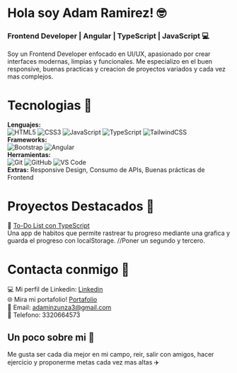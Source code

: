 # Hola soy Adam Ramirez! 🤓​
### Frontend Developer | Angular | TypeScript | JavaScript 💻

Soy un Frontend Developer enfocado en UI/UX, apasionado por crear interfaces modernas, limpias y funcionales.
Me especializo en el buen responsive, buenas practicas y creacion de proyectos variados y cada vez mas complejos.

# Tecnologias 🔎
**Lenguajes:**<br>
![HTML5](https://img.shields.io/badge/HTML5-E34F26?style=for-the-badge&logo=html5&logoColor=white)
![CSS3](https://img.shields.io/badge/CSS3-1572B6?style=for-the-badge&logo=css3&logoColor=white)
![JavaScript](https://img.shields.io/badge/JavaScript-FFD43B?style=for-the-badge&logo=javascript&logoColor=black)
![TypeScript](https://img.shields.io/badge/TypeScript-007ACC?style=for-the-badge&logo=typescript&logoColor=white)
![TailwindCSS](https://img.shields.io/badge/Tailwind_CSS-38B2AC?style=for-the-badge&logo=tailwind-css&logoColor=white)
<br>
**Frameworks:**<br>
![Bootstrap](https://img.shields.io/badge/Bootstrap-563D7C?style=for-the-badge&logo=bootstrap&logoColor=white)
![Angular](https://img.shields.io/badge/Angular-DD0031?style=for-the-badge&logo=angular&logoColor=white)<br>
**Herramientas:**<br>
![Git](https://img.shields.io/badge/Git-F05032?style=for-the-badge&logo=git&logoColor=white)
![GitHub](https://img.shields.io/badge/GitHub-181717?style=for-the-badge&logo=github&logoColor=white)
![VS Code](https://img.shields.io/badge/VS%20Code-0078D4?style=for-the-badge&logo=visual-studio-code&logoColor=white)<br>
**Extras:** Responsive Design, Consumo de APIs, Buenas prácticas de Frontend


# Proyectos Destacados 🌟
📝 [To-Do List con TypeScript](https://github.com/usuario/todo-list)  
Una app de habitos que permite rastrear tu progreso mediante una grafica y guarda el
progreso con localStorage.
//Poner un segundo y tercero.


# Contacta conmigo 🧭​
💻 Mi perfil de Linkedin: [Linkedin](https://www.linkedin.com/in/adam-samuel-inzunza-ramirez/) <br>
🌐 Mira mi portafolio! [Portafolio](https://cuandoyolabi.github.io/PortafolioFrontend/) <br>
📩 Email: adaminzunza3@gmail.com ​<br>
📱  Telefono: 3320664573 <br>

## Un poco sobre mi 💫
Me gusta ser cada dia mejor en mi campo, reir, salir con amigos, hacer ejercicio y 
proponerme metas cada vez mas altas ✈️


